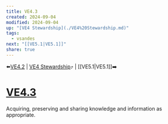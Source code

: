 ```yaml
---
title: VE4.3
created: 2024-09-04
modified: 2024-09-04
up: "[VE4 Stewardship](./VE4%20Stewardship.md)"
tags:
  - vsandes
next: "[[VE5.1|VE5.1]]"
share: true
---
```

⬅️[VE4.2](./VE4.2.md) | [VE4 Stewardship](./VE4%20Stewardship.md)⤴️ | [[VE5.1|VE5.1]]➡️

# [VE4.3](VE4.3.md)
Acquiring, preserving and sharing knowledge and information as appropriate.
